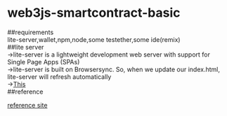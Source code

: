 # web3js-smartcontract-basic<br>
##requirements<br>
lite-server,wallet,npm,node,some testether,some ide(remix)<br>
##lite server<br>
->lite-server is a lightweight development web server with support for Single Page Apps (SPAs)<br>
->lite-server is built on Browsersync. So, when we update our index.html, lite-server will refresh automatically<br>
->[This](https://www.freecodecamp.org/news/how-you-can-use-lite-server-for-a-simple-development-web-server-33ea527013c9/)<br>
##reference<br>

[reference site](https://learnweb3.io/lessons/build-your-first-d-app-on-ethereum/)

